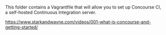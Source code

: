 This folder contains a Vagrantfile that will allow you to set up Concourse CI,
a self-hosted Continuous Integration server.

https://www.starkandwayne.com/videos/001-what-is-concourse-and-getting-started/